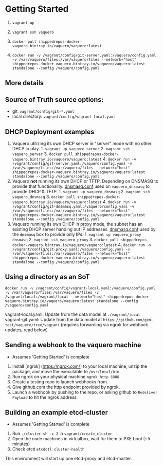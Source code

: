 # Getting Started

1. `vagrant up`

2. `vagrant ssh vaquero`

3. `docker pull shippedrepos-docker-vaquero.bintray.io/vaquero/vaquero:latest`

4. `docker run -v /vagrant/config/git-server.yaml:/vaquero/config.yaml -v /var/vaquero/files:/var/vaquero/files --network="host" shippedrepos-docker-vaquero.bintray.io/vaquero/vaquero:latest standalone --config /vaquero/config.yaml`

## More details

## Source of Truth source options:
  - git: `vagrant/config/git-*.yaml`
  - local directory: `vagrant/config/vagrant-local.yaml`

## DHCP Deployment examples
  1. Vaquero utilizing its own DHCP server in "server" mode with no other DHCP in play.
    1. `vagrant up vaquero_server`
    2. `vagrant ssh vaquero_server`
    3. `docker pull shippedrepos-docker-vaquero.bintray.io/vaquero/vaquero:latest`
    4. `docker run -v /vagrant/config/git-server.yaml:/vaquero/config.yaml -v /var/vaquero/files:/var/vaquero/files --network="host" shippedrepos-docker-vaquero.bintray.io/vaquero/vaquero:latest standalone --config /vaquero/config.yaml`
  2. Vaquero **not** running its own DHCP or TFTP. Depending on DNSMASQ to provide that functionality. [dnsmasq.conf](https://github.com/CiscoCloud/vaquero/blob/master/vagrant/provision_files/dnsmasq-netboot.conf) used on `vaquero_dnsmasq` to provide DHCP & TFTP.
    1. `vagrant up vaquero_dnsmasq`
    2. `vagrant ssh vaquero_dnsmasq`
    3. `docker pull shippedrepos-docker-vaquero.bintray.io/vaquero/vaquero:latest`
    4. `docker run -v /vagrant/config/git-dnsmasq.yaml:/vaquero/config.yaml -v /var/vaquero/files:/var/vaquero/files --network="host" shippedrepos-docker-vaquero.bintray.io/vaquero/vaquero:latest standalone --config /vaquero/config.yaml`
  3. Vaquero running its own DHCP in proxy mode, the subnet has an existing DHCP server handing out IP addresses. [dnsmasq.conf](https://github.com/CiscoCloud/vaquero/blob/master/vagrant/provision_files/dnsmasq-iponly.conf) used by the `dnsmasq` box to provide only IPs.
    1. `vagrant up vaquero_proxy dnsmasq`
    2. `vagrant ssh vaquero_proxy`
    3. `docker pull shippedrepos-docker-vaquero.bintray.io/vaquero/vaquero:latest`
    4. `docker run -v /vagrant/config/git-proxy.yaml:/vaquero/config.yaml -v /var/vaquero/files:/var/vaquero/files --network="host" shippedrepos-docker-vaquero.bintray.io/vaquero/vaquero:latest standalone --config /vaquero/config.yaml`

## Using a directory as an SoT
 `docker run -v /vagrant/config/vagrant-local.yaml:/vaquero/config.yaml -v /var/vaquero/files:/var/vaquero/files -v /vagrant/local:/vagrant/local --network="host" shippedrepos-docker-vaquero.bintray.io/vaquero/vaquero:latest standalone --config /vaquero/config.yaml`

vagrant-local.yaml: Update from the data model at `./vagrant/local`
vagrant-git.yaml: Update from the data model at `https://github.com/gem-test/vaquero/tree/vagrant` (requires forwarding via ngrok for webhook updates, read below)


## Sending a webhook to the vaquero machine
- Assumes 'Getting Started' is complete

1. Install [ngrok] (https://ngrok.com/) to your local machine, unzip the package, and move the executable to `/usr/local/bin`.
2. Run ngrok on your physical machine `ngrok http 8888`.
3. Create a testing repo to launch webhooks from.
4. Give github.com the http endpoint provided by ngrok.
5. Launch a webhook by pushing to the repo, or asking github to `Redeliver Payload` to hit the ngrok address.

## Building an example etcd-cluster
- Assumes 'Getting Started' is complete

1. Run `./cluster.sh -c 2` in `vagrant/create_cluster`
2. Open the node machines in virtualbox, wait for them to PXE boot (~5 minutes)
3. Check etcd `etcdctl cluster-health`

This environment will start up one etcd-proxy and etcd-master.

